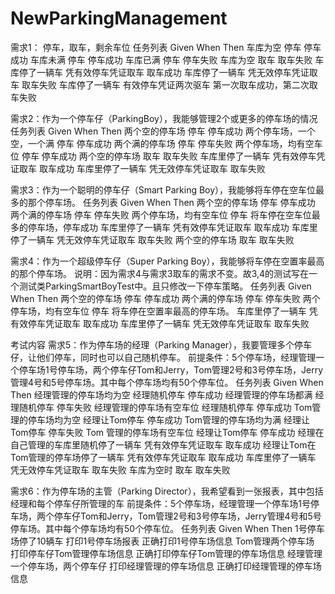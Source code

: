 NewParkingManagement
====================
需求1： 停车，取车，剩余车位 
任务列表
Given  	When			Then
车库为空	停车			停车成功 
车库未满	停车			停车成功 
车库已满	停车			停车失败 
车库为空	取车			取车失败 
车库停了一辆车	凭有效停车凭证取车	取车成功 
车库停了一辆车	凭无效停车凭证取车	取车失败 
车库停了一辆车	有效停车凭证两次驱车	第一次取车成功，第二次取车失败 

需求2：作为一个停车仔（ParkingBoy），我能够管理2个或更多的停车场的情况
任务列表
Given				When			Then
两个空的停车场			停车			停车成功
两个停车场，一个空，一个满	停车			停车成功
两个满的停车场			停车			停车失败
两个停车场，均有空车位		停车			停车成功
两个空的停车场			取车			取车失败
车库里停了一辆车	凭有效停车凭证取车		取车成功
车库里停了一辆车	凭无效停车凭证取车		取车失败

需求3：作为一个聪明的停车仔（Smart Parking Boy），我能够将车停在空车位最多的那个停车场。
任务列表
Given			When			Then
两个空的停车场		停车			停车成功
两个满的停车场		停车			停车失败
两个停车场，均有空车位	停车			将车停在空车位最多的停车场，停车成功
车库里停了一辆车	凭有效停车凭证取车	取车成功
车库里停了一辆车	凭无效停车凭证取车	取车失败
两个空的停车场		取车			取车失败

需求4：作为一个超级停车仔（Super Parking Boy），我能够将车停在空置率最高的那个停车场。
说明：因为需求4与需求3取车的需求不变。故3,4的测试写在一个测试类ParkingSmartBoyTest中。且只修改一下停车策略。 
任务列表
Given			When			Then
两个空的停车场		停车			停车成功
两个满的停车场		停车			停车失败
两个停车场，均有空车位	停车			将车停在空置率最高的停车场。
车库里停了一辆车	凭有效停车凭证取车	取车成功
车库里停了一辆车	凭无效停车凭证取车	取车失败

考试内容
需求5：作为停车场的经理（Parking Manager），我要管理多个停车仔，让他们停车，同时也可以自己随机停车。
前提条件：5个停车场，经理管理一个停车场1号停车场，两个停车仔Tom和Jerry，Tom管理2号和3号停车场，Jerry管理4号和5号停车场。其中每个停车场均有50个停车位。
任务列表
Given					When			Then
经理管理的停车场均为空			经理随机停车		停车成功
经理管理的停车场都满			经理随机停车		停车失败
经理管理的停车场有空车位		经理随机停车		停车成功
Tom管理的停车场均为空			经理让Tom停车		停车成功
Tom管理的停车场均为满			经理让Tom停车		停车失败
Tom 管理的停车场有空车位		经理让Tom停车		停车成功
经理在自己管理的车库里随机停了一辆车	凭有效停车凭证取车	取车成功
经理让Tom在Tom管理的停车场停了一辆车	凭有效停车凭证取车	取车成功
车库里停了一辆车			凭无效停车凭证取车	取车失败
车库为空时				取车			取车失败

需求6：作为停车场的主管（Parking Director），我希望看到一张报表，其中包括经理和每个停车仔所管理的车
前提条件：5个停车场，经理管理一个停车场1号停车场，两个停车仔Tom和Jerry，Tom管理2号和3号停车场，Jerry管理4号和5号停车场。其中每个停车场均有50个停车位。
任务列表
Given	 				When				Then
1号停车场停了10辆车			打印1号停车场报表		正确打印1号停车场信息
Tom管理两个停车场			打印停车仔Tom管理停车场信息	正确打印停车仔Tom管理的停车场信息
经理管理一个停车场，两个停车仔		打印经理管理的停车场信息	正确打印经理管理的停车场信息

